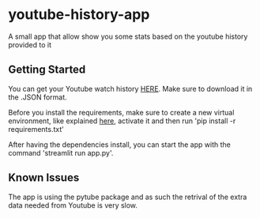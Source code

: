 # youtube-history-app
A small app that allow show you some stats based on the youtube history provided to it

## Getting Started

You can get your Youtube watch history [HERE](https://takeout.google.com/settings/takeout). Make sure to download it in the .JSON format.

Before you install the requirements, make sure to create a new virtual environment, like explained [here](https://realpython.com/python-virtual-environments-a-primer/), activate it and then run 'pip install -r requirements.txt'

After having the dependencies install, you can start the app with the command 'streamlit run app.py'.

## Known Issues

The app is using the pytube package and as such the retrival of the extra data needed from Youtube is very slow.
